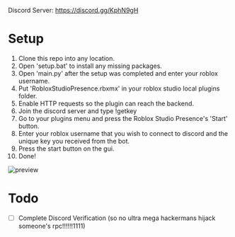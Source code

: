 Discord Server: https://discord.gg/KphN9gH

# Setup

1. Clone this repo into any location.
2. Open 'setup.bat' to install any missing packages.
3. Open 'main.py' after the setup was completed and enter your roblox username.
4. Put 'RobloxStudioPresence.rbxmx' in your roblox studio local plugins folder.
5. Enable HTTP requests so the plugin can reach the backend.
6. Join the discord server and type !getkey
7. Go to your plugins menu and press the Roblox Studio Presence's 'Start' button.
8. Enter your roblox username that you wish to connect to discord and the unique key you received from the bot.
9. Press the start button on the gui.
10. Done! 


![preview](http://galaxybotl.altervista.org/ddddddd.PNG) 

# Todo

- [ ] Complete Discord Verification (so no ultra mega hackermans hijack someone's rpc!!!!!!1111)
